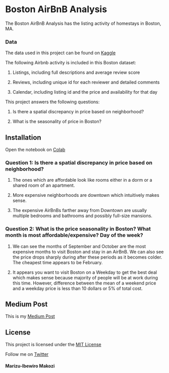 # Boston AirBnB Analysis

The Boston AirBnB Analysis has the listing activity of homestays in Boston, MA.

### Data

The data used in this project can be found on [Kaggle](https://www.kaggle.com/airbnb/boston)

The following Airbnb activity is included in this Boston dataset:

1. Listings, including full descriptions and average review score

2. Reviews, including unique id for each reviewer and detailed comments

3. Calendar, including listing id and the price and availability for that day


This project answers the following questions:

1. Is there a spatial discrepancy in price based on neighborhood?

2. What is the seasonality of price in Boston?


## Installation

Open the notebook on [Colab](https://colab.research.google.com/github/makozi/Boston-AirBnB-Analysis/blob/master/Boston_Airbnb.ipynb)

### Question 1: Is there a spatial discrepancy in price based on neighborhood?

1.  The ones which are affordable look like rooms either in a dorm or a shared room of an apartment.
    
2.  More expensive neighborhoods are downtown which intuitively makes sense.
    
3.  The expensive AirBnBs farther away from Downtown are usually multiple bedrooms and bathrooms and possibly full-size mansions.


### Question 2: What is the price seasonality in Boston? What month is most affordable/expensive? Day of the week?

1.  We can see the months of September and October are the most expensive months to visit Boston and stay in an AirBnB. We can also see the price drops sharply during after these periods as it becomes colder. The cheapest time appears to be February.

2.  It appears you want to visit Boston on a Weekday to get the best deal which makes sense because majority of people will be at work during this time. However, difference between the mean of a weekend price and a weekday price is less than 10 dollars or 5% of total cost.

 ## Medium Post
 
 This is my [Medium Post](https://medium.com/@marizu_makozi/airbnb-in-boston-6d8e22a4fbee?sk=eb56712f44f1f721986454d32cb91599)
 ## License

This project is licensed under the  [MIT License](https://github.com/makozi/Boston-AirBnB-Analysis/blob/master/LICENSE)

Follow me on [Twitter](https://twitter.com/marizu_makozi)

#### Marizu-Ibewiro Makozi
